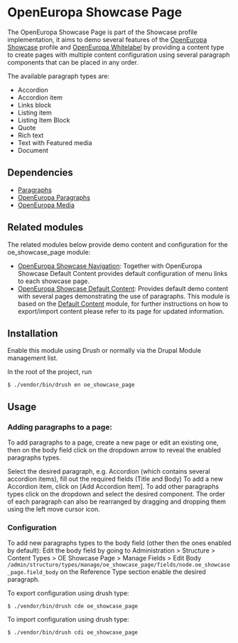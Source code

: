 # OpenEuropa Showcase Page

The OpenEuropa Showcase Page is part of the Showcase profile implementation, it aims to demo several features of the [OpenEuropa Showcase](https://github.com/openeuropa/oe_showcase) profile and [OpenEuropa Whitelabel](https://github.com/openeuropa/oe_whitelabel) by providing a content type to create pages with multiple content configuration using several paragraph components that can be placed in any order.

The available paragraph types are:
- Accordion
- Accordion item
- Links block
- Listing item
- Listing Item Block
- Quote
- Rich text
- Text with Featured media
- Document

## Dependencies

- [Paragraphs](https://www.drupal.org/project/paragraphs)
- [OpenEuropa Paragraphs](https://github.com/openeuropa/oe_paragraphs)
- [OpenEuropa Media](https://github.com/openeuropa/oe_media)

## Related modules

The related modules below provide demo content and configuration for the oe_showcase_page module:

- [OpenEuropa Showcase Navigation](https://github.com/openeuropa/oe_showcase): Together with OpenEuropa Showcase Default Content provides default configuration of menu links to each showcase page.
- [OpenEuropa Showcase Default Content](https://github.com/openeuropa/oe_showcase): Provides default demo content with several pages demonstrating the use of paragraphs. This module is based on the [Default Content](https://www.drupal.org/project/default_content) module, for further instructions on how to export/import content please refer to its page for updated information.

## Installation

Enable this module using Drush or normally via the Drupal Module management list.

In the root of the project, run

```
$ ./vendor/bin/drush en oe_showcase_page
```
## Usage
### Adding paragraphs to a page:
To add paragraphs to a page, create a new page or edit an existing one, then on the body field click on the dropdown arrow to reveal the enabled paragraphs types.

Select the desired paragraph, e.g. Accordion (which contains several accordion items), fill out the required fields (Title and Body) To add a new Accordion item, click on [Add Accordion Item]. To add other paragraphs types click on the dropdown and select the desired component.
The order of each paragraph can also be rearranged  by dragging and dropping them using the left move cursor icon.

### Configuration
To add new paragraphs types to the body field (other then the ones enabled by default): Edit the body field by going to Administration > Structure > Content Types > OE Showcase Page > Manage Fields > Edit Body
`/admin/structure/types/manage/oe_showcase_page/fields/node.oe_showcase_page.field_body` on the Reference Type section enable the desired paragraph.

To export configuration using drush type:
```
$ ./vendor/bin/drush cde oe_showcase_page
```

To import configuration using drush type:
```
$ ./vendor/bin/drush cdi oe_showcase_page
```
